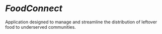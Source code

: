 # _FoodConnect_
Application designed to manage and streamline the distribution of leftover food to underserved communities.
